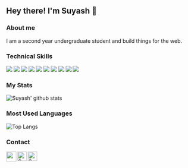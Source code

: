 ## Hey there! I'm Suyash 👋

### About me

I am a second year undergraduate student and build things for the web.

### Technical Skills
<img src="https://img.shields.io/badge/-MongoDB-47A248?logo=MongoDB&logoColor=fff"> <img src="https://img.shields.io/badge/-Express-000000?logo=Express&logoColor=fff"> <img src="https://img.shields.io/badge/-React-06ccef?style=flat&logo=React&logoColor=white"> <img src="https://img.shields.io/badge/-NodeJS-3c873a?style=flat&logo=node-dot-js&logoColor=white"> <img src="https://img.shields.io/badge/-C%20&%20C++-659ad2?style=flat&logo=c%2B%2B&logoColor=ffffff"> <img src="https://img.shields.io/badge/-Python%203-blue?style=flat&logo=python&logoColor=yellow">
<img src = "https://img.shields.io/badge/-HTML5-E34F26?style=flat&logo=html5&logoColor=white"> <img src = "https://img.shields.io/badge/-CSS3-1572B6?style=flat&logo=css3&logoColor=white"> 
<img src="https://img.shields.io/badge/-Bootstrap-563D7C?style=flat&logo=bootstrap&logoColor=white">
<img src="https://img.shields.io/badge/-JavaScript-f7df1e?logo=JavaScript&logoColor=000"> <br />

### My Stats 


![Suyash' github stats](https://github-readme-stats.vercel.app/api?username=suyash-patil&count_private=true&show_icons=true&theme=radical)

### Most Used Languages


![Top Langs](https://github-readme-stats.vercel.app/api/top-langs/?username=SUYASH-PATIL&show_icons=true&theme=radical)


### Contact

<a href="https://www.linkedin.com/in/suyash-patil/">
  <img align="left" width="27px" src="https://img.icons8.com/color/48/000000/linkedin.png"/>
</a>
<a href="mailto:suyashpatil505@gmail.com">
  <img align="left" alt="Suyash Patil| Gmail" width="25px" src="https://img.icons8.com/color/48/000000/gmail.png" />
</a>
<a href="https://www.quora.com/profile/Suyash-Patil-33">
  <img align="left" alt="Suyash Patil| Quora" width="25px" src="https://www.iconpacks.net/icons/2/free-quora-logo-icon-2439-thumb.png" />
</a>
